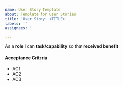 ```yaml
---
name: User Story Template
about: Template for User Stories
title: 'User Story: <TITLE>'
labels: ''
assignees: ''

---
```


As a **role** I can **task/capability** so that **received benefit**

#### Acceptance Criteria
- AC1
- AC2
- AC3
